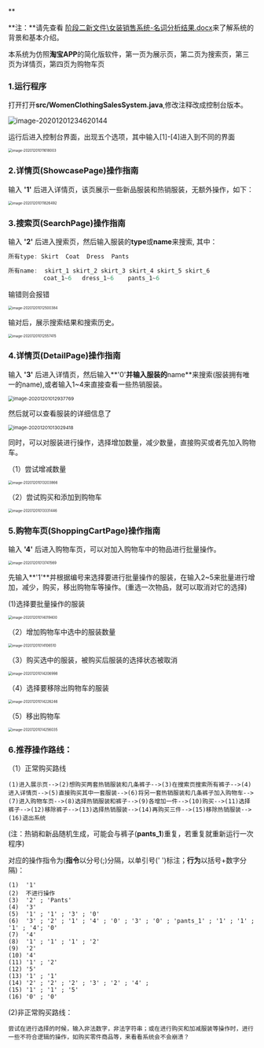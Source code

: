 **

**注：**请先查看 [阶段二新文件\女装销售系统-名词分析结果.docx](阶段二新文件\女装销售系统-名词分析结果.docx)来了解系统的背景和基本介绍。

本系统为仿照**淘宝APP**的简化版软件，第一页为展示页，第二页为搜索页，第三页为详情页，第四页为购物车页



### 1.运行程序

打开打开**src/WomenClothingSalesSystem.java**,修改注释改成控制台版本。

![image-20201201234620144](C:\Users\hongzhifenghahaha\AppData\Roaming\Typora\typora-user-images\image-20201201234620144.png)

运行后进入控制台界面，出现五个选项，其中输入[1]-[4]进入到不同的界面

<img src="C:\Users\hongzhifenghahaha\AppData\Roaming\Typora\typora-user-images\image-20201201011618003.png" alt="image-20201201011618003" style="zoom:50%;" />

### 2.详情页(ShowcasePage)操作指南

输入 **'1'** 后进入详情页，该页展示一些新品服装和热销服装，无额外操作，如下：

<img src="C:\Users\hongzhifenghahaha\AppData\Roaming\Typora\typora-user-images\image-20201201011826492.png" alt="image-20201201011826492" style="zoom:50%;" />

### 3.搜索页(SearchPage)操作指南

输入 **'2'** 后进入搜索页，然后输入服装的**type**或**name**来搜索, 其中：

```java
所有type: Skirt  Coat  Dress  Pants

所有name:  skirt_1 skirt_2 skirt_3 skirt_4 skirt_5 skirt_6  
          coat_1~6   dress_1~6    pants_1~6 
```

输错则会报错

<img src="C:\Users\hongzhifenghahaha\AppData\Roaming\Typora\typora-user-images\image-20201201012500384.png" alt="image-20201201012500384" style="zoom: 50%;" />

输对后，展示搜索结果和搜索历史。

<img src="C:\Users\hongzhifenghahaha\AppData\Roaming\Typora\typora-user-images\image-20201201012557415.png" alt="image-20201201012557415" style="zoom:50%;" />

### 4.详情页(DetailPage)操作指南

输入 **'3'** 后进入详情页，然后输入**'0'**并输入服装的**name**来搜索(服装拥有唯一的name),或者输入1~4来直接查看一些热销服装。

<img src="C:\Users\hongzhifenghahaha\AppData\Roaming\Typora\typora-user-images\image-20201201012937769.png" alt="image-20201201012937769" style="zoom: 67%;" />

然后就可以查看服装的详细信息了

<img src="C:\Users\hongzhifenghahaha\AppData\Roaming\Typora\typora-user-images\image-20201201013029418.png" alt="image-20201201013029418" style="zoom: 67%;" />

同时，可以对服装进行操作，选择增加数量，减少数量，直接购买或者先加入购物车。

（1）尝试增减数量

<img src="C:\Users\hongzhifenghahaha\AppData\Roaming\Typora\typora-user-images\image-20201201013203866.png" alt="image-20201201013203866" style="zoom: 50%;" />

（2）尝试购买和添加到购物车

<img src="C:\Users\hongzhifenghahaha\AppData\Roaming\Typora\typora-user-images\image-20201201013331446.png" alt="image-20201201013331446" style="zoom:50%;" />



### 5.购物车页(ShoppingCartPage)操作指南

输入 **'4'** 后进入购物车页，可以对加入购物车中的物品进行批量操作。

<img src="C:\Users\hongzhifenghahaha\AppData\Roaming\Typora\typora-user-images\image-20201201013741569.png" alt="image-20201201013741569" style="zoom:50%;" />

先输入**'1'**并根据编号来选择要进行批量操作的服装，在输入2~5来批量进行增加，减少，购买，移出购物车等操作。(重选一次物品，就可以取消对它的选择)

(1)选择要批量操作的服装

<img src="C:\Users\hongzhifenghahaha\AppData\Roaming\Typora\typora-user-images\image-20201201014019400.png" alt="image-20201201014019400" style="zoom:50%;" />

（2）增加购物车中选中的服装数量

<img src="C:\Users\hongzhifenghahaha\AppData\Roaming\Typora\typora-user-images\image-20201201014106510.png" alt="image-20201201014106510" style="zoom:50%;" />

（3）购买选中的服装，被购买后服装的选择状态被取消

<img src="C:\Users\hongzhifenghahaha\AppData\Roaming\Typora\typora-user-images\image-20201201014206998.png" alt="image-20201201014206998" style="zoom:50%;" />

（4）选择要移除出购物车的服装

<img src="C:\Users\hongzhifenghahaha\AppData\Roaming\Typora\typora-user-images\image-20201201014226246.png" alt="image-20201201014226246" style="zoom:50%;" />

（5）移出购物车

<img src="C:\Users\hongzhifenghahaha\AppData\Roaming\Typora\typora-user-images\image-20201201014256035.png" alt="image-20201201014256035" style="zoom:50%;" />



### 6.推荐操作路线：

（1）正常购买路线 

```
(1)进入展示页-->(2)想购买两套热销服装和几条裤子-->(3)在搜索页搜索所有裤子-->(4)进入详情页-->(5)直接购买其中一套服装-->(6)将另一套热销服装和几条裤子加入购物车-->(7)进入购物车页-->(8)选择热销服装和裤子-->(9)各增加一件-->(10)购买-->(11)选择裤子-->(12)移除裤子-->(13)选择热销服装-->(14)再购买三件-->(15)移除热销服装-->(16)退出系统
```

 (注：热销和新品随机生成，可能会与裤子(**pants_1**)重复，若重复就重新运行一次程序)

对应的操作指令为(**指令**以分号(;)分隔，以单引号(' ')标注；**行为**以括号+数字分隔)：

```
(1)  '1' 
(2)  不进行操作
(3)  '2' ; 'Pants' 
(4)  '3' 
(5)  '1' ; '1' ; '3' ; '0'
(6)  '3' ; '2' ; '1' ; '4' ; '0' ; '3' ; '0' ; 'pants_1' ; '1' ; '1' ; '1' ; '4'; '0'  
(7)  '4' 
(8)  '1' ; '1' ; '1' ; '2' 
(9)  '2'
(10) '4'
(11) '1' ; '2'
(12) '5'
(13) '1' ; '1'
(14) '2' ; '2' ; '2' ; '3' ; '2' ; '4' ;
(15) '1' ; '1' ; '5'
(16) '0' ; '0'
```



(2)非正常购买路线：

```
尝试在进行选择的时候，输入非法数字，非法字符串；或在进行购买和加减服装等操作时，进行一些不符合逻辑的操作，如购买零件商品等，来看看系统会不会崩溃？
```

